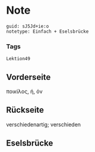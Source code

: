 # Note
```
guid: sJ5Jd+ie:o
notetype: Einfach + Eselsbrücke
```

### Tags
```
Lektion49
```

## Vorderseite
ποικίλος, ή, όν

## Rückseite
verschiedenartig; 
verschieden

## Eselsbrücke


